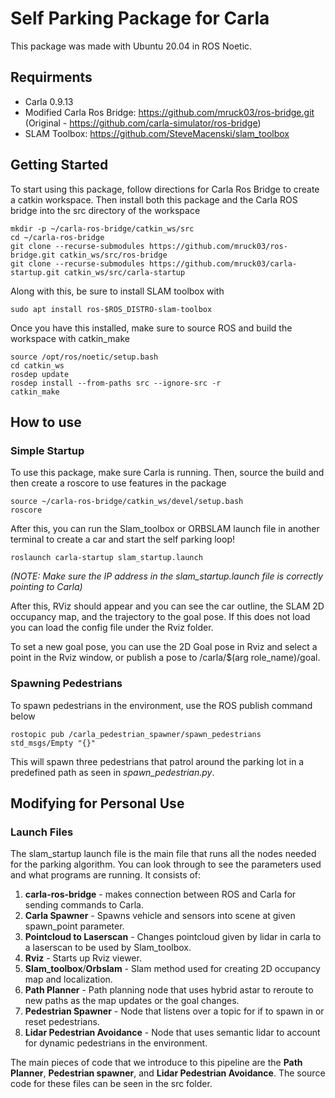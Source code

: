 # Self Parking Package for Carla

This package was made with Ubuntu 20.04 in ROS Noetic. 

## Requirments
 - Carla 0.9.13
 - Modified Carla Ros Bridge: https://github.com/mruck03/ros-bridge.git (Original - https://github.com/carla-simulator/ros-bridge)
 - SLAM Toolbox: https://github.com/SteveMacenski/slam_toolbox

## Getting Started

To start using this package, follow directions for Carla Ros Bridge to create a catkin workspace. Then install both this package and the Carla ROS bridge into the src directory of the workspace
```
mkdir -p ~/carla-ros-bridge/catkin_ws/src
cd ~/carla-ros-bridge
git clone --recurse-submodules https://github.com/mruck03/ros-bridge.git catkin_ws/src/ros-bridge
git clone --recurse-submodules https://github.com/mruck03/carla-startup.git catkin_ws/src/carla-startup
```


Along with this, be sure to install SLAM toolbox with
```
sudo apt install ros-$ROS_DISTRO-slam-toolbox
```

Once you have this installed, make sure to source ROS and build the workspace with catkin_make

```
source /opt/ros/noetic/setup.bash
cd catkin_ws
rosdep update
rosdep install --from-paths src --ignore-src -r
catkin_make
```

## How to use

### Simple Startup
To use this package, make sure Carla is running. Then, source the build and then create a roscore to use features in the package
```
source ~/carla-ros-bridge/catkin_ws/devel/setup.bash
roscore
```
After this, you can run the Slam_toolbox or ORBSLAM launch file in another terminal to create a car and start the self parking loop!
```
roslaunch carla-startup slam_startup.launch
```
_(NOTE: Make sure the IP address in the slam_startup.launch file is correctly pointing to Carla)_

After this, RViz should appear and you can see the car outline, the SLAM 2D occupancy map, and the trajectory to the goal pose. If this does not load you can load the config file under the Rviz folder.

To set a new goal pose, you can use the 2D Goal pose in Rviz and select a point in the Rviz window, or publish a pose to /carla/$(arg role_name)/goal.

### Spawning Pedestrians
To spawn pedestrians in the environment, use the ROS publish command below
```
rostopic pub /carla_pedestrian_spawner/spawn_pedestrians std_msgs/Empty "{}"
```
This will spawn three pedestrians that patrol around the parking lot in a predefined path as seen in _spawn_pedestrian.py_.

## Modifying for Personal Use

### Launch Files
The slam_startup launch file is the main file that runs all the nodes needed for the parking algorithm. You can look through to see the parameters used and what programs are running. It consists of:
1. **carla-ros-bridge** - makes connection between ROS and Carla for sending commands to Carla.
2. **Carla Spawner** - Spawns vehicle and sensors into scene at given spawn_point parameter.
3. **Pointcloud to Laserscan** - Changes pointcloud given by lidar in carla to a laserscan to be used by Slam_toolbox.
4. **Rviz** - Starts up Rviz viewer.
5. **Slam_toolbox**/**Orbslam** - Slam method used for creating 2D occupancy map and localization.
6. **Path Planner** - Path planning node that uses hybrid astar to reroute to new paths as the map updates or the goal changes.
7. **Pedestrian Spawner** - Node that listens over a topic for if to spawn in or reset pedestrians.
8. **Lidar Pedestrian Avoidance** - Node that uses semantic lidar to account for dynamic pedestrians in the environment.

The main pieces of code that we introduce to this pipeline are the **Path Planner**, **Pedestrian spawner**, and **Lidar Pedestrian Avoidance**. The source code for these files can be seen in the src folder.

